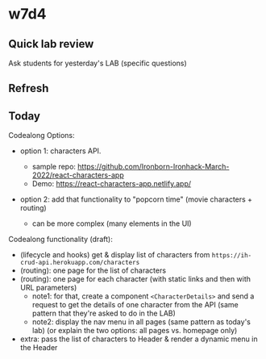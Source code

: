 
# w7d4

<!-- 

Status: draft

Notes:
- Heavy concepts today (esp. lifecycle, useEffect, API calls, etc).
- On top of that, students are usually tired (yesterday's lab is demanding)
- Students that don't have solid concepts may find it challenging today



@todo:
- improve planning for this session
- improve examples (esp. for Routing)
- provide cheatsheet / summary (too many concepts, students struggle)


@Luis:
- any student that we ask to do p3 individual ?

-->


## Quick lab review

Ask students for yesterday's LAB (specific questions)


## Refresh



## Today

Codealong Options:

- option 1: characters API.
  - sample repo: https://github.com/Ironborn-Ironhack-March-2022/react-characters-app
  - Demo: https://react-characters-app.netlify.app/

- option 2: add that functionality to "popcorn time" (movie characters + routing)
  - can be more complex (many elements in the UI)


  <!-- @Luis: choose option 1 (more simple) -->



Codealong functionality (draft):
- (lifecycle and hooks) get & display list of characters from `https://ih-crud-api.herokuapp.com/characters`
- (routing): one page for the list of characters
- (routing): one page for each character (with static links and then with URL parameters)
  - note1: for that, create a component `<CharacterDetails>` and send a request to get the details of one character from the API (same pattern that they're asked to do in the LAB)
  - note2: display the nav menu in all pages (same pattern as today's lab) (or explain the two options: all pages vs. homepage only)
- extra: pass the list of characters to Header & render a dynamic menu in the Header

